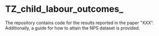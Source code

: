 # TZ_child_labour_outcomes_
The repository contains code for the results reported in the paper "XXX". Additionally, a guide for how to attain the NPS dataset is provided.
